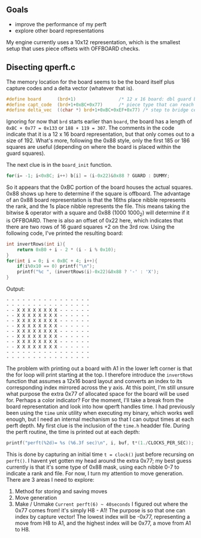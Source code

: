 ## Goals
 * improve the performance of my perft
 * explore other board representations

My engine currently uses a 10x12 representation, which is the smallest setup that uses piece offsets with OFFBOARD checks.

## Disecting qperft.c
The memory location for the board seems to be the board itself plus capture codes and a delta vector (whatever that is).
```c
#define board      (brd+1)                /* 12 x 16 board: dbl guard band */
#define capt_code  (brd+1+0xBC+0x77)      /* piece type that can reach this*/
#define delta_vec  ((char *) brd+1+0xBC+0xEF+0x77) /* step to bridge certain vector */
```
Ignoring for now that `brd` starts earlier than `board`, the board has a length of `0xBC + 0x77 = 0x133` or `188 + 119 = 307`.  The comments in the code indicate that it is a 12 x 16 board representation, but that only comes out to a size of 192.  What's more, following the 0x88 style, only the first 185 or 186 squares are useful (depending on where the board is placed within the guard squares).

The next clue is in the `board_init` function.
```c
for(i= -1; i<0xBC; i++) b[i] = (i-0x22)&0x88 ? GUARD : DUMMY;
```
So it appears that the 0xBC portion of the board houses the actual squares.  0x88 shows up here to determine if the square is offboard.  The advantage of an 0x88 board representation is that the 16ths place nibble represents the rank, and the 1s place nibble represents the file.  This means taking the bitwise & operator with a square and 0x88 (1000 1000<sub>2</sub>) will determine if it is OFFBOARD.
There is also an offset of 0x22 here, which indicates that there are two rows of 16 guard squares +2 on the 3rd row.  Using the following code, I've printed the resulting board:
```c
int invertRows(int i){
	return 0xB0 + i - 2 * (i - i % 0x10);
}
for(int i = 0; i < 0xBC + 4; i++){
	if(i%0x10 == 0) printf("\n");
	printf("%c ", (invertRows(i)-0x22)&0x88 ? '-' : 'X');
}
```
Output:
```
- - - - - - - - - - - - - - - -
- - - - - - - - - - - - - - - -
- - X X X X X X X X - - - - - -
- - X X X X X X X X - - - - - -
- - X X X X X X X X - - - - - -
- - X X X X X X X X - - - - - -
- - X X X X X X X X - - - - - -
- - X X X X X X X X - - - - - -
- - X X X X X X X X - - - - - -
- - X X X X X X X X - - - - - -
- - - - - - - - - - - - - - - -
- - - - - - - - - - - - - - - -
```

The problem with printing out a board with A1 in the lower left corner is that the for loop will print starting at the top.  I therefore introduce the `invertRows` function that assumes a 12x16 board layout and converts an index to its corresponding index mirrored across the y axis.
At this point, I'm still unsure what purpose the extra 0x77 of allocated space for the board will be used for.  Perhaps a color indicator?
For the moment, I'll take a break from the board representation and look into how qperft handles time.  I had previously been using the `time` unix utility when executing my binary, which works well enough, but I need an internal mechanism so that I can output times at each perft depth. My first clue is the inclusion of the `time.h` headder file.  During the perft routine, the time is printed out at each depth:
```c
printf("perft(%2d)= %s (%6.3f sec)\n", i, buf, t*(1./CLOCKS_PER_SEC));
```
This is done by capturing an initial time `t = clock()` just before recursing on `perft()`.
I havent yet gotten my head around the extra 0x77; my best guess currently is that it's some type of 0x88 mask, using each nibble 0-7 to indicate a rank and file.  For now, I turn my attention to move generation.  There are 3 areas I need to explore:
1. Method for storing and saving moves
1. Move generation
1. Make / Unmake
`Current perft(6) ~ 40seconds`
I figured out where the 0x77 comes from!  it's simply H8 - A1!  The purpose is so that one can index by capture vector!  The lowest index will be -0x77, representing a move from H8 to A1, and the highest index will be 0x77, a move from A1 to H8.
